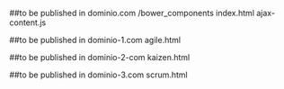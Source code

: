 ##to be published in dominio.com
/bower_components
index.html
ajax-content.js

##to be published in dominio-1.com
agile.html

##to be published in dominio-2-com
kaizen.html

##to be published in dominio-3.com
scrum.html
